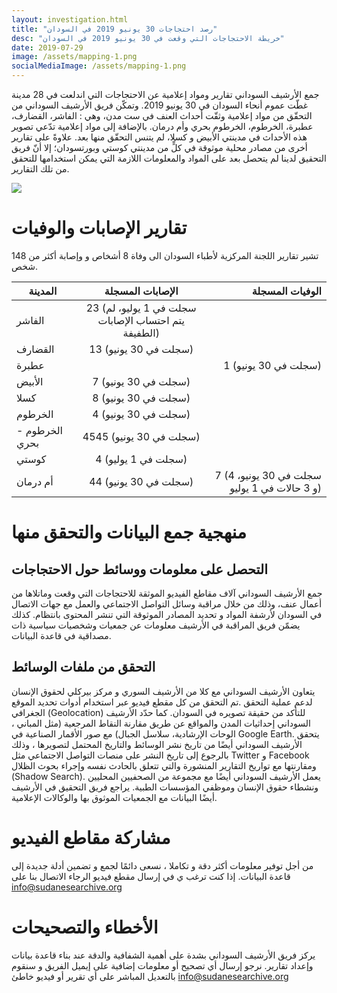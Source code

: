 ```yaml
---
layout: investigation.html
title: "رصد احتجاجات 30 يونيو 2019 في السودان"
desc: "خريطة الاحتجاجات التي وقعت في 30 يونيو 2019 في السودان"
date: 2019-07-29
image: /assets/mapping-1.png
socialMediaImage: /assets/mapping-1.png
---
```


جمع الأرشيف السوداني تقارير ومواد إعلامية عن الاحتجاجات التي اندلعت في 28 مدينة غطّت عموم أنحاء السودان في 30 يونيو 2019. وتمكّن فريق الأرشيف السوداني من التحقّق من مواد إعلامية وثقّت أحداث العنف في ست مدن، وهي : الفاشر، القضارف، عطبرة، الخرطوم، الخرطوم بحري وأم درمان. بالإضافة إلى مواد إعلامية تدّعي تصوير هذه الأحداث في مدينتي الأبيض و كسلا، لم يتنس التحقّق منها بعد. علاوةً على تقارير أخرى من مصادر محلية موثوقة في كلٍّ من مدينتي كوستي وبورتسودان؛ إلا أنّ فريق التحقيق لدينا لم يتحصل بعد على المواد والمعلومات اللازمة التي يمكن استخدامها للتحقق من تلك التقارير.

<div class='tableauPlaceholder' id='viz1564417957658' style='position: relative'><noscript><a href='#'><img alt=' ' src='https:&#47;&#47;public.tableau.com&#47;static&#47;images&#47;Su&#47;SudaneseArchive-MapofJune30protests&#47;Forembedding&#47;1_rss.png' style='border: none' /></a></noscript><object class='tableauViz'  style='display:none;'><param name='host_url' value='https%3A%2F%2Fpublic.tableau.com%2F' /> <param name='embed_code_version' value='3' /> <param name='site_root' value='' /><param name='name' value='SudaneseArchive-MapofJune30protests&#47;Forembedding' /><param name='tabs' value='no' /><param name='toolbar' value='yes' /><param name='static_image' value='https:&#47;&#47;public.tableau.com&#47;static&#47;images&#47;Su&#47;SudaneseArchive-MapofJune30protests&#47;Forembedding&#47;1.png' /> <param name='animate_transition' value='yes' /><param name='display_static_image' value='yes' /><param name='display_spinner' value='yes' /><param name='display_overlay' value='yes' /><param name='display_count' value='yes' /></object></div>                <script type='text/javascript'>                    var divElement = document.getElementById('viz1564417957658');                    var vizElement = divElement.getElementsByTagName('object')[0];                    vizElement.style.minWidth='420px';vizElement.style.maxWidth='650px';vizElement.style.width='100%';vizElement.style.minHeight='587px';vizElement.style.maxHeight='887px';vizElement.style.height=(divElement.offsetWidth*0.75)+'px';                    var scriptElement = document.createElement('script');                    scriptElement.src = 'https://public.tableau.com/javascripts/api/viz_v1.js';                    vizElement.parentNode.insertBefore(scriptElement, vizElement);                </script>

# تقارير الإصابات والوفيات

تشير تقارير اللجنة المركزية لأطباء السودان الى وفاة 8 أشخاص و وإصابة أكثر من 148 شخص.

| المدينة   | الإصابات المسجلة   | الوفيات المسجلة   |
| ------------- |:-------------:| -----:|
| الفاشر     | 23 (سجلت في 1 يوليو، لم يتم احتساب الإصابات الطفيفة) | |
| القضارف     | 13 (سجلت في 30 يونيو) |
| عطبرة | | 1 (سجلت في 30 يونيو) |
| الأبيض | 7 (سجلت في 30 يونيو) | |
| كسلا | 8 (سجلت في 30 يونيو) | |
| الخرطوم | 4 (سجلت في 30 يونيو) | |
| الخرطوم - بحري  | 4545 (سجلت في 30 يونيو) | |
| كوستي | 4 (سجلت في 1 يوليو) | |
| أم درمان | 44 (سجلت في 30 يونيو) | 7 (4 سجلت في 30 يونيو، و 3 حالات في 1 يوليو) |

# منهجية جمع البيانات والتحقق منها

## التحصل على معلومات ووسائط حول الاحتجاجات

جمع الأرشيف السوداني آلاف مقاطع الفيديو الموثقة للاحتجاجات التي وقعت وماتلاها من أعمال عنف،  وذلك من خلال مراقبة وسائل التواصل الاجتماعي والعمل مع جهات الاتصال في السودان لأرشفة المواد و تحديد المصادر الموثوقة التي تنشر المحتوى بانتظام. كذلك يضمّن فريق المراقبة في الأرشيف معلومات عن جمعيات وشخصيات سياسية ذات مصداقية في قاعدة البيانات.


## التحقق من ملفات الوسائط

يتعاون الأرشيف السوداني مع كلا من الأرشيف السوري و مركز بيركلي لحقوق الإنسان لدعم عملية التحقق .تم التحقق من كل مقطع فيديو عبر استخدام أدوات تحديد الموقع الجغرافي (Geolocation) للتأكد من حقيقة تصويره في السودان. كما حدّد الأرشيف السوداني إحداثيات المدن والمواقع عن طريق مقارنة النقاط المرجعية (مثل المباني ، الوحات الإرشادية، سلاسل الجبال) مع صور الأقمار الصناعية في Google Earth. يتحقق الأرشيف السوداني أيضًا من تاريخ نشر الوسائط والتاريخ المحتمل لتصويرها ، وذلك بالرجوع إلى تاريخ النشر على منصات التواصل الاجتماعي مثل Twitter و Facebook ومقارنتها مع تواريخ التقارير المنشورة والتي تتعلق بالحادث نفسه وإجراء بحوث الظلال (Shadow Search).
يعمل الأرشيف السوداني أيضًا مع مجموعة من الصحفيين المحليين ونشطاء حقوق الإنسان وموظفي المؤسسات الطبية. يراجع فريق التحقيق في الأرشيف أيضًا البيانات مع الجمعيات الموثوق بها والوكالات الإعلامية.

# مشاركة مقاطع الفيديو

من أجل توفير معلومات أكثر دقة و تكاملا ، نسعى دائمًا لجمع و تضمين أدلة جديدة إلى قاعدة البيانات. إذا كنت ترغب ي في إرسال مقطع فيديو الرجاء الاتصال بنا على info@sudanesearchive.org

# الأخطاء والتصحيحات

يركز فريق الأرشيف السوداني بشدة على أهمية الشفافية والدقة عند بناء قاعدة بيانات وإعداد تقارير. نرجو إرسال أي تصحيح أو معلومات إضافية على إيميل الفريق و سنقوم بالتعديل المباشر على أي تقرير أو فيديو خاطئ info@sudanesearchive.org
